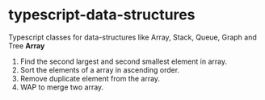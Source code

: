 # typescript-data-structures
Typescript classes for data-structures like Array, Stack, Queue, Graph and Tree 
<strong>Array</strong>
1. Find the second largest and second smallest element in array.
2. Sort the elements of a array in ascending order.
3. Remove duplicate element from the array.
4. WAP to merge two array.

